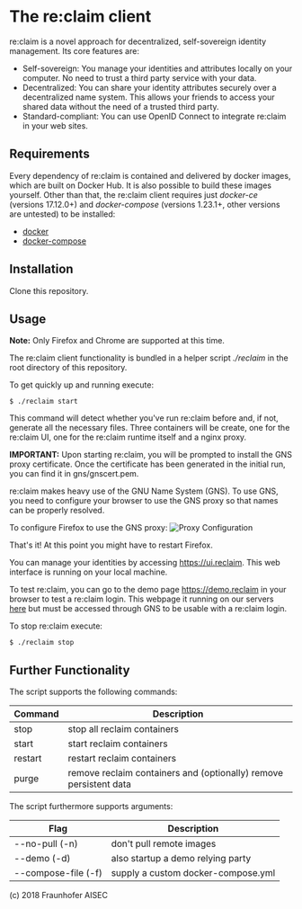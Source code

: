# The re:claim client
re:claim is a novel approach for decentralized, self-sovereign identity management.
Its core features are:

* Self-sovereign: You manage your identities and attributes locally on your computer. No need to trust a third party service with your data.
* Decentralized: You can share your identity attributes securely over a decentralized name system. This allows your friends to access your shared data without the need of a trusted third party.
* Standard-compliant: You can use OpenID Connect to integrate re:claim in your web sites.

## Requirements
Every dependency of re:claim is contained and delivered by docker images, which are built on Docker Hub.
It is also possible to build these images yourself.
Other than that, the re:claim client requires just *docker-ce* (versions 17.12.0+) and *docker-compose* (versions 1.23.1+, other versions are untested) to be installed:

* [docker](https://www.docker.com)
* [docker-compose](https://docs.docker.com/compose/install/)

## Installation

Clone this repository.

## Usage

**Note:** Only Firefox and Chrome are supported at this time.

The re:claim client functionality is bundled in a helper script *./reclaim* in the root directory of this repository.

To get quickly up and running execute:
```
$ ./reclaim start
```

This command will detect whether you've run re:claim before and, if not, generate all the necessary files.
Three containers will be create, one for the re:claim UI, one for the re:claim runtime itself and a nginx proxy.

**IMPORTANT:** Upon starting re:claim, you will be prompted to install the GNS proxy certificate. Once the certificate has been generated in the initial run, you can find it in gns/gnscert.pem.

re:claim makes heavy use of the GNU Name System (GNS). To use GNS, you need to configure your browser to use the GNS proxy so that names can be properly resolved.

To configure Firefox to use the GNS proxy:
![Proxy Configuration](https://reclaim-identity.io/assets/proxy_setup.png)

That's it! At this point you might have to restart Firefox.

You can manage your identities by accessing https://ui.reclaim. This web interface is running on your local machine.

To test re:claim, you can go to the demo page https://demo.reclaim in your browser to test a re:claim login. This webpage it running on our servers [here](https://demo.reclaim-identity.io/) but must be accessed through GNS to be usable with a re:claim login.

To stop re:claim execute:
```
$ ./reclaim stop
```

## Further Functionality

The script supports the following commands:

| Command  | Description |
| ------------- | ------------- |
| stop  | stop all reclaim containers |
| start  | start reclaim containers |
| restart | restart reclaim containers |
| purge | remove reclaim containers and (optionally) remove persistent data |

The script furthermore supports arguments:

| Flag  | Description |
| ------------- | ------------- |
| --no-pull (-n)  | don't pull remote images |
| --demo (-d) | also startup a demo relying party |
| --compose-file (-f) | supply a custom docker-compose.yml |

(c) 2018 Fraunhofer AISEC
